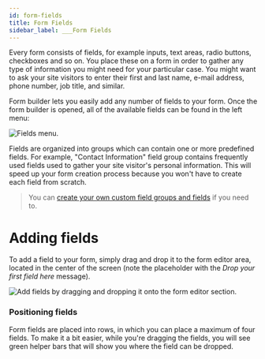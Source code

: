```yaml
---
id: form-fields
title: Form Fields
sidebar_label: ___Form Fields
---
```


Every form consists of fields, for example inputs, text areas, radio buttons, checkboxes and so on. You place these on a form in order to gather any type of information you might need for your particular case. You might want to ask your site visitors to enter their first and last name, e-mail address, phone number, job title, and similar.

Form builder lets you easily add any number of fields to your form. Once the form builder is opened, all of the available fields can be found in the left menu:

![Fields menu.](/assets/webiny-apps/form-builder/form-fields/fields-menu.png)

 Fields are organized into groups which can contain one or more predefined fields. For example, "Contact Information" field group contains frequently used fields used to gather your site visitor's personal information. This will speed up your form creation process because you won't have to create each field from scratch.

> You can [create your own custom field groups and fields](<(/docs/webiny-apps/form-builder/creating-new-form-fields)>) if you need to.

# Adding fields
To add a field to your form, simply drag and drop it to the form editor area, located in the center of the screen (note the placeholder with the _Drop your first field here_ message).

![Add fields by dragging and dropping it onto the form editor section.](/assets/webiny-apps/form-builder/form-fields/add-field.png)

### Positioning fields
Form fields are placed into rows, in which you can place a maximum of four fields. To make it a bit easier, while you're dragging the fields, you will see green helper bars that will show you where the field can be dropped.

